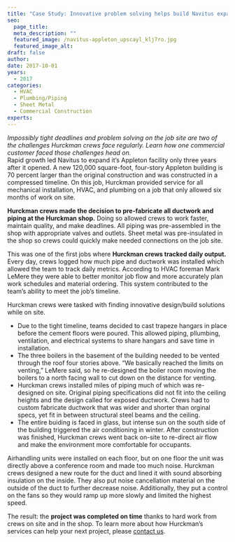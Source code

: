 ```yaml
---
title: "Case Study: Innovative problem solving helps build Navitus expansion"
seo:
  page_title: 
  meta_description: ""
  featured_image: /navitus-appleton_upscayl_klj7ro.jpg
  featured_image_alt:
draft: false
author:
date: 2017-10-01
years: 
  - 2017
categories:
  - HVAC
  - Plumbing/Piping
  - Sheet Metal
  - Commercial Construction
experts: 
---
```


_Impossibly tight deadlines and problem solving on the job site are two of the challenges Hurckman crews face regularly. Learn how one commercial customer faced those challenges head on._  
Rapid growth led Navitus to expand it’s Appleton facility only three years after it opened. A new 120,000 square-foot, four-story Appleton building is 70 percent larger than the original construction and was constructed in a compressed timeline. On this job, Hurckman provided service for all mechanical installation, HVAC, and plumbing on a job that only allowed six months of work on site.

**Hurckman crews made the decision to pre-fabricate all ductwork and piping at the Hurckman shop.** Doing so allowed crews to work faster, maintain quality, and make deadlines. All piping was pre-assembled in the shop with appropriate valves and outlets. Sheet metal was pre-insulated in the shop so crews could quickly make needed connections on the job site.

This was one of the first jobs where **Hurckman crews tracked daily output.** Every day, crews logged how much pipe and ductwork was installed which allowed the team to track daily metrics. According to HVAC foreman Mark LeMere they were able to better monitor job flow and more accurately plan work schedules and material ordering. This system contributed to the team’s ability to meet the job’s timeline.

Hurckman crews were tasked with finding innovative design/build solutions while on site.

*   Due to the tight timeline, teams decided to cast trapeze hangars in place before the cement floors were poured. This allowed piping, pllumbing, ventilation, and electrical systems to share hangars and save time in installation.
*   The three boilers in the basement of the building needed to be vented through the roof four stories above. “We basically reached the limits on venting,” LeMere said, so he re-designed the boiler room moving the boilers to a north facing wall to cut down on the distance for venting.
*   Hurckman crews installed miles of piping much of which was re-designed on site. Original piping specifications did not fit into the ceiling heights and the design called for exposed ductwork. Crews had to custom fabricate ductwork that was wider and shorter than orginal specs, yet fit in between structural steel beams and the ceiling.
*   The entire buiding is faced in glass, but intense sun on the south side of the building triggered the air conditioning in winter. After construction was finished, Hurckman crews went back on-site to re-direct air flow and make the environment more comfortable for occupants.

Airhandling units were installed on each floor, but on one floor the unit was directly above a conference room and made too much noise. Hurckman crews designed a new route for the duct and lined it with sound absorbing insulation on the inside. They also put noise cancellation material on the outside of the duct to further decrease noise. Additionally, they put a control on the fans so they would ramp up more slowly and limited the highest speed.

The result: the **project was completed on time** thanks to hard work from crews on site and in the shop. To learn more about how Hurckman’s services can help your next project, please [contact us](/contact/).